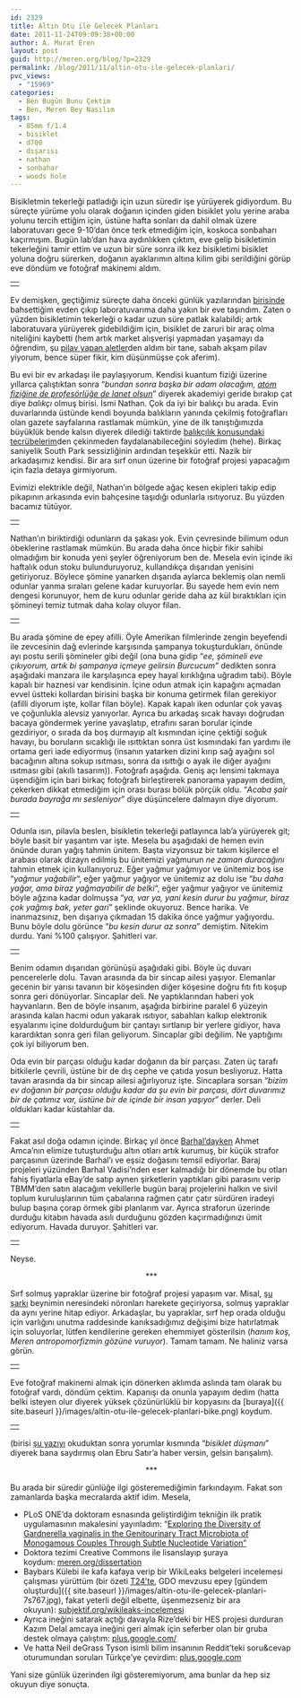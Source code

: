 ```yaml
---
id: 2329
title: Altın Otu ile Gelecek Planları
date: 2011-11-24T09:09:38+00:00
author: A. Murat Eren
layout: post
guid: http://meren.org/blog/?p=2329
permalink: /blog/2011/11/altin-otu-ile-gelecek-planlari/
pvc_views:
  - "15969"
categories:
  - Ben Bugün Bunu Çektim
  - Ben, Meren Bey Nasılım
tags:
  - 85mm f/1.4
  - bisiklet
  - d700
  - dışarısı
  - nathan
  - sonbahar
  - woods hole
---
```

Bisikletmin tekerleği patladığı için uzun süredir işe yürüyerek gidiyordum. Bu süreçte yürüme yolu olarak doğanın içinden giden bisiklet yolu yerine araba yolunu tercih ettiğim için, üstüne hafta sonları da dahil olmak üzere laboratuvarı gece 9-10&#8217;dan önce terk etmediğim için, koskoca sonbaharı kaçırmışım. Bugün lab&#8217;dan hava aydınlıkken çıktım, eve gelip bisikletimin tekerleğini tamir ettim ve uzun bir süre sonra ilk kez bisikletimi bisiklet yoluna doğru sürerken, doğanın ayaklarımın altına kilim gibi serildiğini görüp eve döndüm ve fotoğraf makinemi aldım.

<table width="100%" border="0">
  <tr>
    <td align="center">
      <img src="{{ site.baseurl }}/images/altin-otu-ile-gelecek-planlari-sonbahar-1.jpg" alt="" border="0" />
    </td>
  </tr>
</table>

Ev demişken, geçtiğimiz süreçte daha önceki günlük yazılarından [birisinde](http://meren.org/blog/2011/06/woods-holeda-yasam/) bahsettiğim evden çıkıp laboratuvarıma daha yakın bir eve taşındım. Zaten o yüzden bisikletimin tekerleği o kadar uzun süre patlak kalabildi; artık laboratuvara yürüyerek gidebildiğim için, bisiklet de zaruri bir araç olma niteliğini kaybetti (hem artık market alışverişi yapmadan yaşamayı da öğrendim, şu [pilav yapan aletler](http://tinyurl.com/7b9u45u)den aldım bir tane, sabah akşam pilav yiyorum, bence süper fikir, kim düşünmüşse çok aferim).

Bu evi bir ev arkadaşı ile paylaşıyorum. Kendisi kuantum fiziği üzerine yıllarca çalıştıktan sonra &#8220;_bundan sonra başka bir adam olacağım, [atom fiziğine de profesörlüğe de lanet olsun](http://www.youtube.com/watch?v=jfGKJW20f3A)_&#8221; diyerek akademiyi geride bırakıp çat diye _balıkçı_ olmuş birisi. İsmi Nathan. Çok da iyi bir balıkçı bu arada. Evin duvarlarında üstünde kendi boyunda balıkların yanında çekilmiş fotoğrafları olan gazete sayfalarına rastlamak mümkün, yine de ilk tanıştığımızda büyüklük bende kalsın diyerek dilediği taktirde [balıkçılık konusundaki tecrübelerim](http://meren.org/blog/2010/09/balik-tutarak-kuculmek/)den çekinmeden faydalanabileceğini söyledim (hehe). Birkaç saniyelik South Park sessizliğinin ardından teşekkür etti. Nazik bir arkadaşımız kendisi. Bir ara sırf onun üzerine bir fotoğraf projesi yapacağım için fazla detaya girmiyorum.

Evimizi elektrikle değil, Nathan&#8217;ın bölgede ağaç kesen ekipleri takip edip pikapının arkasında evin bahçesine taşıdığı odunlarla ısıtıyoruz. Bu yüzden bacamız tütüyor.

<table width="100%" border="0">
  <tr>
    <td align="center">
      <img src="{{ site.baseurl }}/images/altin-otu-ile-gelecek-planlari-sonbahar-2.jpg" alt="" border="0" />
    </td>
  </tr>
</table>

Nathan&#8217;ın biriktirdiği odunların da şakası yok. Evin çevresinde bilimum odun öbeklerine rastlamak mümkün. Bu arada daha önce hiçbir fikir sahibi olmadığım bir konuda yeni şeyler öğreniyorum ben de. Mesela evin içinde iki haftalık odun stoku bulunduruyoruz, kullandıkça dışarıdan yenisini getiriyoruz. Böylece şömine yanarken dışarıda aylarca beklemiş olan nemli odunlar yanma sıraları gelene kadar kuruyorlar. Bu sayede hem evin nem dengesi korunuyor, hem de kuru odunlar geride daha az kül bıraktıkları için şömineyi temiz tutmak daha kolay oluyor filan.

<table width="100%" border="0">
  <tr>
    <td align="center">
      <img src="{{ site.baseurl }}/images/altin-otu-ile-gelecek-planlari-sonbahar-3.jpg" alt="" border="0" />
    </td>
  </tr>
</table>

Bu arada şömine de epey afilli. Öyle Amerikan filmlerinde zengin beyefendi ile zevcesinin dağ evlerinde karşısında şampanya tokuşturdukları, önünde ayı postu serili şömineler gibi değil (ona buna gidip &#8220;_ee, şömineli eve çıkıyorum, artık bi şampanya içmeye gelirsin Burcucum&#8221;_ dedikten sonra aşağıdaki manzara ile karşılaşınca epey hayal kırıklığına uğradım tabi). Böyle kapalı bir haznesi var kendisinin. İçine odun atmak için kapağını açmadan evvel üstteki kollardan birisini başka bir konuma getirmek filan gerekiyor (afilli diyorum işte, kollar filan böyle). Kapak kapalı iken odunlar çok yavaş ve çoğunlukla alevsiz yanıyorlar. Ayrıca bu arkadaş sıcak havayı doğrudan bacaya göndermek yerine yavaşlatıp, etrafını saran borular içinde gezdiriyor, o sırada da boş durmayıp alt kısmından içine çektiği soğuk havayı, bu boruların sıcaklığı ile ısıttıktan sonra üst kısmındaki fan yardımı ile ortama geri iade ediyormuş (insanın yatarken dizini kırıp sağ ayağını sol bacağının altına sokup ısıtması, sonra da ısıttığı o ayak ile diğer ayağını ısıtması gibi (akıllı tasarım)). Fotoğrafı aşağıda. Geniş açı lensimi takmaya üşendiğim için bari birkaç fotoğrafı birleştirerek panorama yapayım dedim, çekerken dikkat etmediğim için orası burası bölük pörçük oldu. &#8220;_Acaba şair burada bayrağa mı sesleniyor_&#8221; diye düşüncelere dalmayın diye diyorum.

<table width="100%" border="0">
  <tr>
    <td align="center">
      <img src="{{ site.baseurl }}/images/altin-otu-ile-gelecek-planlari-fire-place.png" alt="" border="0" />
    </td>
  </tr>
</table>

Odunla ısın, pilavla beslen, bisikletin tekerleği patlayınca lab&#8217;a yürüyerek git; böyle basit bir yaşantım var işte. Mesela bu aşağıdaki de hemen evin önünde duran yağış tahmin ünitem. Başta vizyonsuz bir takım kişilerce el arabası olarak dizayn edilmiş bu ünitemizi yağmurun _ne zaman_ _duracağını_ tahmin etmek için kullanıyoruz. Eğer yağmur yağmıyor ve ünitemiz boş ise &#8220;_yağmur yağabilir_&#8220;, eğer yağmur yağıyor ve ünitemiz az dolu ise &#8220;_bu daha yağar, ama biraz yağmayabilir de belki_&#8220;, eğer yağmur yağıyor ve ünitemiz böyle ağzına kadar dolmuşsa &#8220;_ya, var ya, yani kesin durur bu yağmur, biraz çok yağmış bak, yeter gari_&#8221; şeklinde okuyoruz. Bence harika. Ve inanmazsınız, ben dışarıya çıkmadan 15 dakika önce yağmur yağıyordu. Bunu böyle dolu görünce &#8220;_bu kesin durur az sonra_&#8221; demiştim. Nitekim durdu. Yani %100 çalışıyor. Şahitleri var.

<table width="100%" border="0">
  <tr>
    <td align="center">
      <img src="{{ site.baseurl }}/images/altin-otu-ile-gelecek-planlari-sonbahar-4.jpg" alt="" border="0" />
    </td>
  </tr>
</table>

Benim odamın dışarıdan görünüşü aşağıdaki gibi. Böyle üç duvarı pencerelerle dolu. Tavan arasında da bir sincap ailesi yaşıyor. Elemanlar gecenin bir yarısı tavanın bir köşesinden diğer köşesine doğru fıtı fıtı koşup sonra geri dönüyorlar. Sincaplar deli. Ne yaptıklarından haberi yok hayvanların. Ben de böyle insanım, aşağıda birbirine paralel 6 yüzeyin arasında kalan hacmi odun yakarak ısıtıyor, sabahları kalkıp elektronik eşyalarımı içine doldurduğum bir çantayı sırtlanıp bir yerlere gidiyor, hava karardıktan sonra geri filan geliyorum. Sincaplar gibi değilim. Ne yaptığımı çok iyi biliyorum ben.

Oda evin bir parçası olduğu kadar doğanın da bir parçası. Zaten üç tarafı bitkilerle çevrili, üstüne bir de dış cephe ve çatıda yosun besliyoruz. Hatta tavan arasında da bir sincap ailesi ağırlıyoruz işte. Sincaplara sorsan &#8220;_bizim ev doğanın bir parçası olduğu kadar da şu evin bir parçası, dört duvarımız bir de çatımız var, üstüne bir de içinde bir insan yaşıyor_&#8221; derler. Deli oldukları kadar küstahlar da.

<table width="100%" border="0">
  <tr>
    <td align="center">
      <img src="{{ site.baseurl }}/images/altin-otu-ile-gelecek-planlari-sonbahar-6.jpg" alt="" border="0" />
    </td>
  </tr>
</table>

Fakat asıl doğa odamın içinde. Birkaç yıl önce [Barhal&#8217;dayken](http://meren.org/blog/2009/07/barhalda-7-gun/) Ahmet Amca&#8217;nın elimize tutuşturduğu altın otları artık kurumuş, bir küçük strafor parçasının üzerinde Barhal&#8217;ı ve eşsiz doğasını temsil ediyorlar. Baraj projeleri yüzünden Barhal Vadisi&#8217;nden eser kalmadığı bir dönemde bu otları fahiş fiyatlarla eBay&#8217;de satıp aynen şirketlerin yaptıkları gibi parasını verip TBMM&#8217;den satın alacağım vekillerle bugün baraj projelerini halkın ve sivil toplum kuruluşlarının tüm çabalarına rağmen çatır çatır sürdüren iradeyi bulup başına çorap örmek gibi planlarım var. Ayrıca straforun üzerinde durduğu kitabın havada asılı durduğunu gözden kaçırmadığınızı ümit ediyorum. Havada duruyor. Şahitleri var.

<table width="100%" border="0">
  <tr>
    <td align="center">
      <img src="{{ site.baseurl }}/images/altin-otu-ile-gelecek-planlari-sonbahar-7.jpg" alt="" border="0" />
    </td>
  </tr>
</table>

Neyse.

<p style="text-align: center;">
  ***
</p>

Sırf solmuş yapraklar üzerine bir fotoğraf projesi yapasım var. Misal, [şu şarkı](http://www.youtube.com/watch?v=V4wHMORwlHY) beynimin neresindeki nöronları harekete geçiriyorsa, solmuş yapraklar da aynı yerine hitap ediyor. Arkadaşlar, bu yapraklar, sırf hep orada olduğu için varlığını unutma raddesinde kanıksadığımız değişimi bize hatırlatmak için soluyorlar, lütfen kendilerine gereken ehemmiyet gösterilsin (_hanım koş, Meren antropomorfizmin gözüne vuruyor_). Tamam tamam. Ne haliniz varsa görün.

<table width="100%" border="0">
  <tr>
    <td align="center">
      <img src="{{ site.baseurl }}/images/altin-otu-ile-gelecek-planlari-sonbahar-5.jpg" alt="" border="0" />
    </td>
  </tr>
</table>

Eve fotoğraf makinemi almak için dönerken aklımda aslında tam olarak bu fotoğraf vardı, döndüm çektim. Kapanışı da onunla yapayım dedim (hatta belki isteyen olur diyerek yüksek çözünürlüklü bir kopyasını da [buraya]({{ site.baseurl }}/images/altin-otu-ile-gelecek-planlari-bike.png) koydum.

<table width="100%" border="0">
  <tr>
    <td align="center">
      <img src="{{ site.baseurl }}/images/altin-otu-ile-gelecek-planlari-bike-mini.png" alt="" border="0" />
    </td>
  </tr>
</table>

<p style="text-align: left;">
  (birisi <a href="http://meren.org/blog/2010/02/2010-yilinda-bisiklet-iskencesi/">şu yazıyı</a> okuduktan sonra yorumlar kısmında &#8220;<em>bisiklet düşmanı</em>&#8221; diyerek bana saydırmış olan Ebru Satır&#8217;a haber versin, gelsin barışalım).
</p>

<p style="text-align: center;">
  ***
</p>

Bu arada bir süredir günlüğe ilgi gösteremediğimin farkındayım. Fakat son zamanlarda başka mecralarda aktif idim. Mesela,

  * PLoS ONE&#8217;da doktoram esnasında geliştirdiğim tekniğin ilk pratik uygulamasının makalesini yayınladım: &#8220;[Exploring the Diversity of Gardnerella vaginalis in the Genitourinary Tract Microbiota of Monogamous Couples Through Subtle Nucleotide Variation&#8221;](http://www.plosone.org/article/info:doi/10.1371/journal.pone.0026732)
  * Doktora tezimi Creative Commons ile lisanslayıp şuraya koydum: [meren.org/dissertation](http://meren.org/dissertation/)
  * Baybars Külebi ile kafa kafaya verip bir WikiLeaks belgeleri incelemesi çalışması yürüttüm (bir özeti [T24&#8217;te](http://www.t24.com.tr/tubitak-abdnin-gdo-propagandasina-masa-olmus/haber/181229.aspx), GDO mevzusu epey [gündem oluşturdu]({{ site.baseurl }}/images/altin-otu-ile-gelecek-planlari-7s767.jpg), fakat yeterli değil elbette, üşenmezseniz bir ara okuyun): [subjektif.org/wikileaks-incelemesi](http://subjektif.org/2011/10/wikileaks-incelemesi/)
  * Ayrıca ineğini satarak açtığı davayla Rize&#8217;deki bir HES projesi durduran Kazım Delal amcaya ineğini geri almak için seferber olan bir gruba destek olmaya çalıştım: [plus.google.com/](https://plus.google.com/116486142678525875639/posts/JtCiEgMuqpB)
  * Ve hatta Neil deGrass Tyson isimli bilim insanının Reddit&#8217;teki soru&cevap oturumundan soruları Türkçe&#8217;ye çevirdim: [plus.google.com](https://plus.google.com/116486142678525875639/posts/DQqe6riJX2S)

<div>
  Yani size günlük üzerinden ilgi gösteremiyorum, ama bunlar da hep siz okuyun diye sonuçta.
</div>
